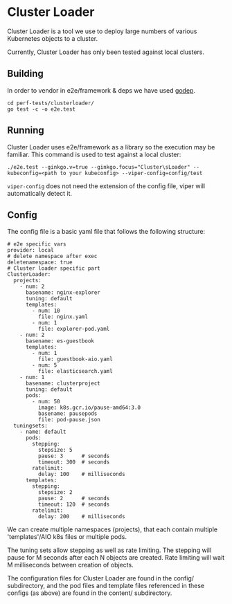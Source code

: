 # Cluster Loader

Cluster Loader is a tool we use to deploy large numbers of various Kubernetes objects to a cluster. 

Currently, Cluster Loader has only been tested against local clusters.

## Building
In order to vendor in e2e/framework & deps we have used [godep](https://github.com/tools/godep).
```
cd perf-tests/clusterloader/
go test -c -o e2e.test
```

## Running
Cluster Loader uses e2e/framework as a library so the execution may be familiar. This command is used to test against a local cluster:
```
./e2e.test --ginkgo.v=true --ginkgo.focus="Cluster\sLoader" --kubeconfig=<path to your kubeconfig> --viper-config=config/test
```
`viper-config` does not need the extension of the config file, viper will automatically detect it.


## Config

The config file is a basic yaml file that follows the following structure:

```
# e2e specific vars
provider: local
# delete namespace after exec 
deletenamespace: true
# Cluster loader specific part
ClusterLoader:
  projects:
    - num: 2
      basename: nginx-explorer
      tuning: default
      templates:
        - num: 10
          file: nginx.yaml
        - num: 1
          file: explorer-pod.yaml
    - num: 2
      basename: es-guestbook
      templates:
        - num: 1
          file: guestbook-aio.yaml
        - num: 5
          file: elasticsearch.yaml
    - num: 1
      basename: clusterproject
      tuning: default
      pods:
        - num: 50
          image: k8s.gcr.io/pause-amd64:3.0
          basename: pausepods
          file: pod-pause.json
  tuningsets:
    - name: default
      pods:
        stepping:
          stepsize: 5
          pause: 3      # seconds
          timeout: 300  # seconds
        ratelimit:
          delay: 100    # milliseconds
      templates:
        stepping:
          stepsize: 2
          pause: 2      # seconds
          timeout: 120  # seconds
        ratelimit:
          delay: 200    # milliseconds
```

We can create multiple namespaces (projects), that each contain multiple 'templates'/AIO k8s files or multiple pods.

The tuning sets allow stepping as well as rate limiting. The stepping will pause for M seconds after each N objects are created. Rate limiting will wait M milliseconds between creation of objects.

The configuration files for Cluster Loader are found in the config/ subdirectory, and the pod files and template files referenced in these configs (as above) are found in the content/ subdirectory.
